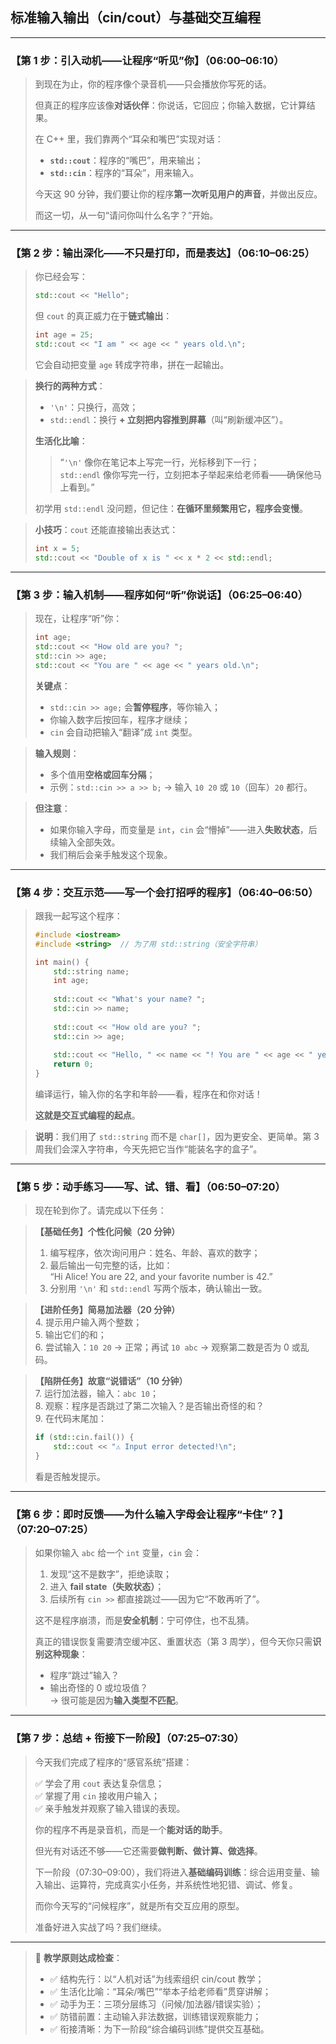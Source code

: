 ## **标准输入输出（cin/cout）与基础交互编程**  

---

### 【第 1 步：引入动机——让程序“听见”你】（06:00–06:10）

> 到现在为止，你的程序像个录音机——只会播放你写死的话。  
>  
> 但真正的程序应该像**对话伙伴**：你说话，它回应；你输入数据，它计算结果。  
>  
> 在 C++ 里，我们靠两个“耳朵和嘴巴”实现对话：  
> - **`std::cout`**：程序的“嘴巴”，用来输出；  
> - **`std::cin`**：程序的“耳朵”，用来输入。  
>  
> 今天这 90 分钟，我们要让你的程序**第一次听见用户的声音**，并做出反应。  
>  
> 而这一切，从一句“请问你叫什么名字？”开始。

---

### 【第 2 步：输出深化——不只是打印，而是表达】（06:10–06:25）

> 你已经会写：
> ```cpp
> std::cout << "Hello";
> ```
>  
> 但 `cout` 的真正威力在于**链式输出**：
> ```cpp
> int age = 25;
> std::cout << "I am " << age << " years old.\n";
> ```
> 它会自动把变量 `age` 转成字符串，拼在一起输出。

> **换行的两种方式**：  
> - `'\n'`：只换行，高效；  
> - `std::endl`：换行 **+ 立刻把内容推到屏幕**（叫“刷新缓冲区”）。
>  
> **生活化比喻**：  
> > “`'\n'` 像你在笔记本上写完一行，光标移到下一行；  
> > `std::endl` 像你写完一行，立刻把本子举起来给老师看——确保他马上看到。”  
>  
> 初学用 `std::endl` 没问题，但记住：**在循环里频繁用它，程序会变慢**。

> **小技巧**：`cout` 还能直接输出表达式：
> ```cpp
> int x = 5;
> std::cout << "Double of x is " << x * 2 << std::endl;
> ```

---

### 【第 3 步：输入机制——程序如何“听”你说话】（06:25–06:40）

> 现在，让程序“听”你：
> ```cpp
> int age;
> std::cout << "How old are you? ";
> std::cin >> age;
> std::cout << "You are " << age << " years old.\n";
> ```
>  
> **关键点**：  
> - `std::cin >> age;` 会**暂停程序**，等你输入；  
> - 你输入数字后按回车，程序才继续；  
> - `cin` 会自动把输入“翻译”成 `int` 类型。

> **输入规则**：  
> - 多个值用**空格或回车分隔**；  
> - 示例：`std::cin >> a >> b;` → 输入 `10 20` 或 `10`（回车）`20` 都行。

> **但注意**：  
> - 如果你输入字母，而变量是 `int`，`cin` 会“懵掉”——进入**失败状态**，后续输入全部失效。  
> - 我们稍后会亲手触发这个现象。

---

### 【第 4 步：交互示范——写一个会打招呼的程序】（06:40–06:50）

> 跟我一起写这个程序：
> ```cpp
> #include <iostream>
> #include <string>  // 为了用 std::string（安全字符串）
> 
> int main() {
>     std::string name;
>     int age;
>     
>     std::cout << "What's your name? ";
>     std::cin >> name;
>     
>     std::cout << "How old are you? ";
>     std::cin >> age;
>     
>     std::cout << "Hello, " << name << "! You are " << age << " years old.\n";
>     return 0;
> }
> ```
>  
> 编译运行，输入你的名字和年龄——看，程序在和你对话！  
>  
> **这就是交互式编程的起点**。

> **说明**：我们用了 `std::string` 而不是 `char[]`，因为更安全、更简单。第 3 周我们会深入字符串，今天先把它当作“能装名字的盒子”。

---

### 【第 5 步：动手练习——写、试、错、看】（06:50–07:20）

> 现在轮到你了。请完成以下任务：

> **【基础任务】个性化问候（20 分钟）**  
> 1. 编写程序，依次询问用户：姓名、年龄、喜欢的数字；  
> 2. 最后输出一句完整的话，比如：  
>    “Hi Alice! You are 22, and your favorite number is 42.”  
> 3. 分别用 `'\n'` 和 `std::endl` 写两个版本，确认输出一致。

> **【进阶任务】简易加法器（20 分钟）**  
> 4. 提示用户输入两个整数；  
> 5. 输出它们的和；  
> 6. 尝试输入：`10 20` → 正常；再试 `10 abc` → 观察第二数是否为 0 或乱码。

> **【陷阱任务】故意“说错话”（10 分钟）**  
> 7. 运行加法器，输入：`abc 10`；  
> 8. 观察：程序是否跳过了第二次输入？是否输出奇怪的和？  
> 9. 在代码末尾加：
>    ```cpp
>    if (std::cin.fail()) {
>        std::cout << "⚠️ Input error detected!\n";
>    }
>    ```
>    看是否触发提示。

---

### 【第 6 步：即时反馈——为什么输入字母会让程序“卡住”？】（07:20–07:25）

> 如果你输入 `abc` 给一个 `int` 变量，`cin` 会：  
> 1. 发现“这不是数字”，拒绝读取；  
> 2. 进入 **fail state（失败状态）**；  
> 3. 后续所有 `cin >>` 都直接跳过——因为它“不敢再听了”。  
>  
> 这不是程序崩溃，而是**安全机制**：宁可停住，也不乱猜。  
>  
> 真正的错误恢复需要清空缓冲区、重置状态（第 3 周学），但今天你只需**识别这种现象**：  
> - 程序“跳过”输入？  
> - 输出奇怪的 0 或垃圾值？  
> → 很可能是因为**输入类型不匹配**。

---

### 【第 7 步：总结 + 衔接下一阶段】（07:25–07:30）

> 今天我们完成了程序的“感官系统”搭建：  
>  
> ✅ 学会了用 `cout` 表达复杂信息；  
> ✅ 掌握了用 `cin` 接收用户输入；  
> ✅ 亲手触发并观察了输入错误的表现。  
>  
> 你的程序不再是录音机，而是一个**能对话的助手**。  
>  
> 但光有对话还不够——它还需要**做判断、做计算、做选择**。  
>  
> 下一阶段（07:30–09:00），我们将进入**基础编码训练**：综合运用变量、输入输出、运算符，完成真实小任务，并系统性地犯错、调试、修复。  
>  
> 而你今天写的“问候程序”，就是所有交互应用的原型。  
>  
> 准备好进入实战了吗？我们继续。

---

> 📌 **教学原则达成检查**：  
> - ✅ 结构先行：以“人机对话”为线索组织 cin/cout 教学；  
> - ✅ 生活化比喻：“耳朵/嘴巴”“举本子给老师看”贯穿讲解；  
> - ✅ 动手为王：三项分层练习（问候/加法器/错误实验）；  
> - ✅ 防错前置：主动输入非法数据，训练错误观察能力；  
> - ✅ 衔接清晰：为下一阶段“综合编码训练”提供交互基础。

